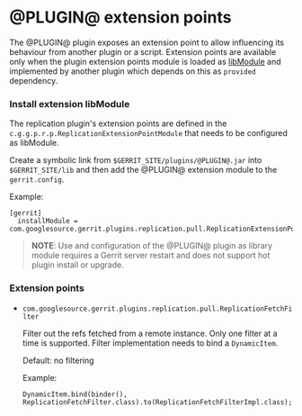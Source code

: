 @PLUGIN@ extension points
==============

The @PLUGIN@ plugin exposes an extension point to allow influencing its
behaviour from another plugin or a script.
Extension points are available only when the plugin extension points module
is loaded as [libModule](/config-gerrit.html#gerrit.installModule) and
implemented by another plugin which depends on this as `provided`
dependency.

### Install extension libModule

The replication plugin's extension points are defined in the
`c.g.g.p.r.p.ReplicationExtensionPointModule` that needs to be configured
as libModule.

Create a symbolic link from `$GERRIT_SITE/plugins/@PLUGIN@.jar` into
`$GERRIT_SITE/lib` and then add the @PLUGIN@ extension module to the
`gerrit.config`.

Example:

```
[gerrit]
  installModule = com.googlesource.gerrit.plugins.replication.pull.ReplicationExtensionPointModule
```

> **NOTE**: Use and configuration of the @PLUGIN@ plugin as library module
requires a Gerrit server restart and does not support hot plugin install or
upgrade.


### Extension points

* `com.googlesource.gerrit.plugins.replication.pull.ReplicationFetchFilter`

  Filter out the refs fetched from a remote instance.
  Only one filter at a time is supported. Filter implementation needs to
  bind a `DynamicItem`.

  Default: no filtering

  Example:

  ```
  DynamicItem.bind(binder(), ReplicationFetchFilter.class).to(ReplicationFetchFilterImpl.class);
  ```
